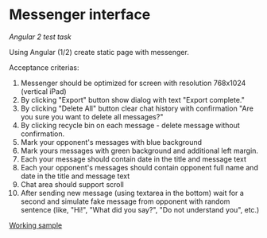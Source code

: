# Messenger interface

*Angular 2 test task*

Using Angular (1/2) create static page with messenger.

Acceptance criterias:
1. Messenger should be optimized for screen with resolution 768x1024 (vertical iPad)
2. By clicking "Export" button show dialog with text "Export complete."
3. By clicking "Delete All" button clear chat history with confirmation "Are you sure you want to delete all messages?"
4. By clicking recycle bin on each message - delete message without confirmation.
5. Mark your opponent's messages with blue background
6. Mark yours messages with green background and additional left margin.
7. Each your message should contain date in the title and message text
8. Each your opponent's messages should contain opponent full name and date in the title and message text
9. Chat area should support scroll
10. After sending new message (using textarea in the bottom) wait for a second and simulate fake message from opponent with random sentence (like, "Hi!",  "What did you say?", "Do not understand you", etc.)

[Working sample](http://ivankuzin.ru/messenger/)